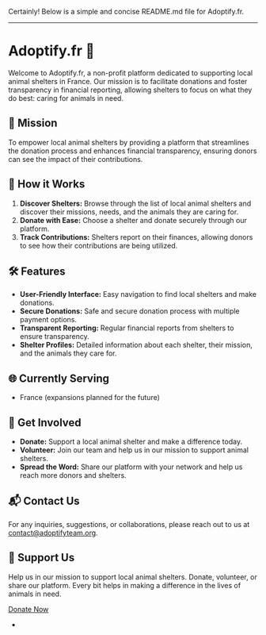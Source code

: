 Certainly! Below is a simple and concise README.md file for Adoptify.fr.

---

# Adoptify.fr 🐾

Welcome to Adoptify.fr, a non-profit platform dedicated to supporting local animal shelters in France. Our mission is to facilitate donations and foster transparency in financial reporting, allowing shelters to focus on what they do best: caring for animals in need.

## 🌟 **Mission**
To empower local animal shelters by providing a platform that streamlines the donation process and enhances financial transparency, ensuring donors can see the impact of their contributions.

## 🐶 **How it Works**
1. **Discover Shelters:** Browse through the list of local animal shelters and discover their missions, needs, and the animals they are caring for.
2. **Donate with Ease:** Choose a shelter and donate securely through our platform.
3. **Track Contributions:** Shelters report on their finances, allowing donors to see how their contributions are being utilized.

## 🛠 **Features**
- **User-Friendly Interface:** Easy navigation to find local shelters and make donations.
- **Secure Donations:** Safe and secure donation process with multiple payment options.
- **Transparent Reporting:** Regular financial reports from shelters to ensure transparency.
- **Shelter Profiles:** Detailed information about each shelter, their mission, and the animals they care for.

## 🌐 **Currently Serving**
- France (expansions planned for the future)

## 🤝 **Get Involved**
- **Donate:** Support a local animal shelter and make a difference today.
- **Volunteer:** Join our team and help us in our mission to support animal shelters.
- **Spread the Word:** Share our platform with your network and help us reach more donors and shelters.

## 📬 **Contact Us**
For any inquiries, suggestions, or collaborations, please reach out to us at [contact@adoptifyteam.org](mailto:contact@adoptifyteam.org).

## 🙏 **Support Us**
Help us in our mission to support local animal shelters. Donate, volunteer, or share our platform. Every bit helps in making a difference in the lives of animals in need.

[Donate Now](https://adoptify.fr/)

-
